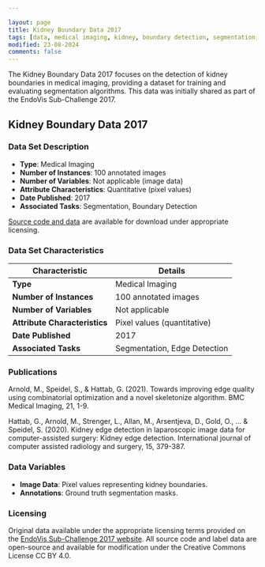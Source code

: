 ```yaml
---

layout: page
title: Kidney Boundary Data 2017
tags: [data, medical imaging, kidney, boundary detection, segmentation, EndoVis]
modified: 23-08-2024
comments: false
---
```


The Kidney Boundary Data 2017 focuses on the detection of kidney boundaries in medical imaging, providing a dataset for training and evaluating segmentation algorithms. 
This data was initially shared as part of the EndoVis Sub-Challenge 2017.

## Kidney Boundary Data 2017

### Data Set Description

- **Type**: Medical Imaging
- **Number of Instances**: 100 annotated images
- **Number of Variables**: Not applicable (image data)
- **Attribute Characteristics**: Quantitative (pixel values)
- **Date Published**: 2017
- **Associated Tasks**: Segmentation, Boundary Detection

[Source code and data](https://github.com/ghattab/kidney-edge-detection) are available for download under appropriate licensing.

### Data Set Characteristics

| Characteristic               | Details                    |
|------------------------------|----------------------------|
| **Type**                     | Medical Imaging            |
| **Number of Instances**      | 100 annotated images       |
| **Number of Variables**      | Not applicable             |
| **Attribute Characteristics**| Pixel values (quantitative)|
| **Date Published**           | 2017                       |
| **Associated Tasks**         | Segmentation, Edge Detection |

### Publications

Arnold, M., Speidel, S., & Hattab, G. (2021). Towards improving edge quality using combinatorial optimization and a novel skeletonize algorithm. BMC Medical Imaging, 21, 1-9.
<br/>

Hattab, G., Arnold, M., Strenger, L., Allan, M., Arsentjeva, D., Gold, O., ... & Speidel, S. (2020). Kidney edge detection in laparoscopic image data for computer-assisted surgery: Kidney edge detection. International journal of computer assisted radiology and surgery, 15, 379-387. 

### Data Variables

- **Image Data**: Pixel values representing kidney boundaries.
- **Annotations**: Ground truth segmentation masks.

### Licensing

Original data available under the appropriate licensing terms provided on the [EndoVis Sub-Challenge 2017 website](https://endovissub2017-kidneyboundarydetection.grand-challenge.org). All source code and label data are open-source and available for modification under the Creative Commons License CC BY 4.0.
